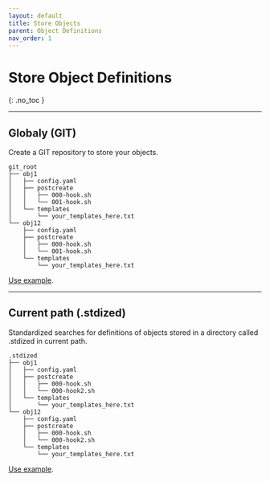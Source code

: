 ```yaml
---
layout: default
title: Store Objects
parent: Object Definitions
nav_order: 1
---
```


# Store Object Definitions
{: .no_toc }

---

## Globaly (GIT)

Create a GIT repository to store your objects.

    git_root
    ├── obj1
    │   ├── config.yaml
    │   ├── postcreate
    │   │   ├── 000-hook.sh
    │   │   └── 001-hook.sh
    │   └── templates
    │       └── your_templates_here.txt
    └── obj12
        ├── config.yaml
        ├── postcreate
        │   ├── 000-hook.sh
        │   └── 001-hook.sh
        └── templates
            └── your_templates_here.txt

[Use example](/docs/examples/git/).

---

## Current path (.stdized)

Standardized searches for definitions of objects stored in a directory called .stdized in current path.

    .stdized
    ├── obj1
    │   ├── config.yaml
    │   ├── postcreate
    │   │   ├── 000-hook.sh
    │   │   └── 000-hook2.sh
    │   └── templates
    │       └── your_templates_here.txt
    └── obj12
        ├── config.yaml
        ├── postcreate
        │   ├── 000-hook.sh
        │   └── 000-hook2.sh
        └── templates
            └── your_templates_here.txt

[Use example](/docs/examples/terraform/).
